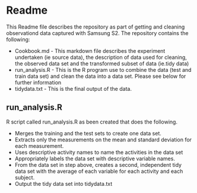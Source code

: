 
# Readme

This Readme file describes the repository as part of getting and cleaning observationd data captured with Samsung S2.  The repository contains the following:
* Cookbook.md - This markdown file describes the experiment undertaken (ie source data), the description of data used for cleaning, the observed data set and the transformed subset of data (ie.tidy data)
* run_analysis.R - This is the R program use to combine the data (test and train data set) and clean the data into a data set. Please see below for further information
* tidydata.txt - This is the final output of the data.


## run_analysis.R
R script called run_analysis.R as been created that does the following. 
* Merges the training and the test sets to create one data set.
* Extracts only the measurements on the mean and standard deviation for each measurement. 
* Uses descriptive activity names to name the activities in the data set
* Appropriately labels the data set with descriptive variable names. 
* From the data set in step above, creates a second, independent tidy data set with the average of each variable for each activity and each subject.
* Output the tidy data set into tidydata.txt
